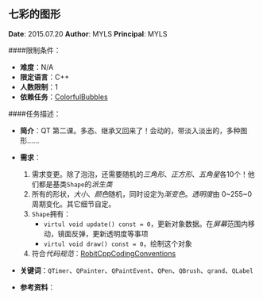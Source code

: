 七彩的图形
------------

**Date**: 2015.07.20
**Author**: MYLS
**Principal**: MYLS

####限制条件：

 - **难度**：N/A
 - **限定语言**：C++ 
 - **人数限制**：1
 - **依赖任务**：[ColorfulBubbles](ColorfulBubbles.md)

####任务描述：

 - **简介**：QT 第二课。多态、继承又回来了！会动的，带淡入淡出的，多种图形……
 
 - **需求**：
	1. 需求变更。除了泡泡，还需要随机的*三角形*、*正方形*、*五角星*各10个！他们都是基类`Shape`的*派生类*
	2. 所有的形状，*大小*、*颜色*随机，同时设定为*渐变色*。*透明度*由 0~255~0 周期变化。其它细节自定。
	3. `Shape`拥有：
		- `virtul void update() const = 0`，更新对象数据。在*屏幕*范围内移动，镜面反弹，更新透明度等事项
		- `virtul void draw() const = 0`，绘制这个对象
	4. 符合*代码规范*：[RobitCppCodingConventions](ref/RobitCppCodingConventions.md)

 - **关键词**：`QTimer`、`QPainter`、`QPaintEvent`、`QPen`、`QBrush`、`qrand`、`QLabel`
 - **参考资料**：

 